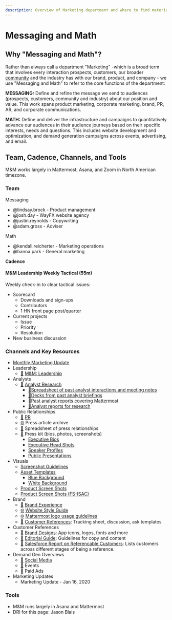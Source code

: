 ```yaml
---
description: Overview of Marketing department and where to find materials
---
```


# Messaging and Math

## Why "Messaging and Math"?

Rather than always call a department "Marketing" -which is a broad term that involves every interaction prospects, customers, our broader [community](../../contributors/contributors/community.md) and the industry has with our brand, product, and company - we use "Messaging and Math" to refer to the core functions of the department:

**MESSAGING:** Define and refine the message we send to audiences \(prospects, customers, community and industry\) about our position and value. This work spans product marketing, corporate marketing, brand, PR, AR, and corporate communications.

**MATH:** Define and deliver the infrastructure and campaigns to quantitatively advance our audiences in their audience journeys based on their specific interests, needs and questions. This includes website development and optimization, and demand generation campaigns across events, advertising, and email.

## Team, Cadence, Channels, and Tools

M&M works largely in Mattermost, Asana, and Zoom in North American timezone.

### Team

Messaging

* @lindsay.brock - Product management 
* @josh.day - WayFX website agency
* @justin.reynolds - Copywriting
* @adam.gross - Adviser 

Math

* @kendall.reicherter - Marketing operations 
* @hanna.park - General marketing 

**Cadence**

#### M&M Leadership Weekly Tactical \(55m\)

Weekly check-in to clear tactical issues:

* Scorecard
  * Downloads and sign-ups
  * Contributors
  * 1 HN front page post/quarter
* Current projects
  * Issue
  * Priority
  * Resolution 
* New business discussion 

### Channels and Key Resources

* [Monthly Marketing Update](https://docs.google.com/presentation/d/1N2oE2VD7M9BPH51DuTE51uBq2TA3r5AFdbHZgP2oNG4/edit?usp=sharing)
* Leadership
  * [💬](https://emojipedia.org/speech-balloon/) [M&M: Leadership ](https://community.mattermost.com/private-core/channels/mm)
* Analysts  
  * [💬](https://emojipedia.org/speech-balloon/) [Analyst Research](https://community.mattermost.com/private-core/channels/analyst-research)
    * [📝](https://emojipedia.org/memo/)[Spreadsheet of past analyst interactions and meeting notes ](https://docs.google.com/spreadsheets/d/1RpBFAbOgkdiiNE-OmtPGn0Ey0JzVODGiW9flACJaiZQ/edit#gid=0)
    * [📁](https://emojipedia.org/file-folder/)[Decks from past analyst briefings](https://drive.google.com/drive/folders/1Q79Gy4-LJZbvzLXNoBiEEB_Y5-wC_Qqw)
    * [📁Past analyst reports covering Mattermost](https://drive.google.com/drive/folders/16SMn6yR5nIK2YUimpCDC04a1s4F8_j3w)
    * [📁](https://emojipedia.org/file-folder/)[Analyst reports for research ](https://drive.google.com/drive/folders/1kNKUXxlAvMdSHYSVnXgLLbvonixI4HYh)
* Public Relationships
  * [💬](https://emojipedia.org/speech-balloon/) [PR](https://community.mattermost.com/private-core/channels/pr)
  * [🌐](https://emojipedia.org/globe-with-meridians/) Press article archive
  * [📁](https://emojipedia.org/file-folder/) Spreadsheet of press relationships
  * [📁](https://emojipedia.org/file-folder/) Press kit \(bios, photos, screenshots\) 
    * [Executive Bios](https://docs.google.com/document/d/1R06ieUPLSMmffE1Fnr4CQLYTEBLKvCaRH-bsfRTgBY0/edit)
    * [Executive Head Shots](https://drive.google.com/drive/u/0/folders/1-09BQ8IMKzTTROtL_sIS00h9XnaNrGID)
    * [Speaker Profiles](https://docs.google.com/spreadsheets/d/1DbGkHR3jrOVP4a_RkBPkUdfSN6yfk5Jho8-Dy4HOSUM/edit?ts=5dfba3f0)
    * [Public Presentations](https://drive.google.com/drive/u/0/folders/1Zajlo5q06VOmYx78HURQAhAArVrJlbTo)
* Visuals
  * [Screenshot Guidelines](https://handbook.mattermost.com/operations/messaging-and-math/how-to-guides-for-m-and-m/how-to-create-screenshots-and-gifs)
  * [Asset Templates](https://drive.google.com/drive/folders/0Bx-9w8QDFlfcbUh2bGdkRElJaWs)
    * [Blue Background](https://www.dropbox.com/s/a8tbqxiik1m9i8u/20170717_template_dark.tif?dl=0)
    * [White Background](https://www.dropbox.com/s/codoct7np20fx3l/20170717_template_light.tif?dl=0)
  * [Product Screen Shots ](https://drive.google.com/drive/u/0/folders/1lwTOEpcnEom7eSavjsXlvkkdRdZgeoip)
  * [Product Screen Shots \(FS-ISAC\)](https://drive.google.com/drive/u/0/folders/19e7vuyK9wYQ7_KffYJKkfX41-b-48SkD)
* Brand
  * [💬](https://emojipedia.org/speech-balloon/) [Brand Experience ](https://community.mattermost.com/private-core/channels/brand-guidelines) 
  * [🌐](https://emojipedia.org/globe-with-meridians/) [Website Style Guide ](https://mattermost.wayfx.com/0ddc9bpne/p/44c8eb)
  * [🌐](https://emojipedia.org/globe-with-meridians/) [Mattermost logo usage guidelines ](https://mattermost.org/brand-guidelines/)
  * [📁](https://emojipedia.org/file-folder/) [Customer References](https://community.mattermost.com/private-core/channels/customer-references): Tracking sheet, discussion, ask templates
* Customer References 
  * [📁](https://emojipedia.org/file-folder/) [Brand Designs](https://drive.google.com/drive/folders/0B62zW3fU_TcARUpPcUc4WlFEODQ): App icons, logos, fonts and more
  * [📁](https://emojipedia.org/file-folder/) [Editorial Guide](https://github.com/mattermost/mattermost-handbook/tree/8c222bd9dfaae1a9eed9ae585bf477f9709a93ea/document/d/1XWjtWdF77qKdxDso_-aC_S1c3E0ohOoxCRL_PIf3pco/edit/README.md#heading=h.mowcb1f5jyj7): Guidelines for copy and content 
  * [📁](https://emojipedia.org/file-folder/) [Salesforce Report on Referencable Customers](https://mattermost.lightning.force.com/lightning/r/Report/00O3p000005qXSPEA2/edit): Lists customers across different stages of being a reference.   
* Demand Gen Overviews
  * [💬](https://emojipedia.org/speech-balloon/) [Social Media ](https://docs.google.com/spreadsheets/d/1RskstYEc8QqcKNR6N3tPd2IqbWZlK0hJMg_5pLzKe7c/edit#gid=0)
  * [💬](https://emojipedia.org/speech-balloon/) Events
  * [💬](https://emojipedia.org/speech-balloon/) Paid Ads
* Marketing Updates
  * Marketing Update - Jan 16, 2020

### Tools

* M&M runs largely in Asana and Mattermost
* DRI for this page: Jason Blais 
